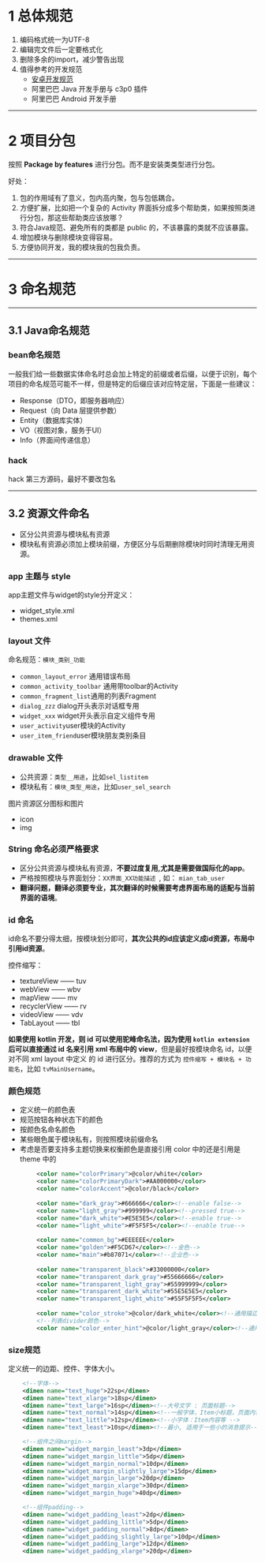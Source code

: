 # 1 总体规范

1. 编码格式统一为UTF-8
2. 编辑完文件后一定要格式化
3. 删除多余的import，减少警告出现
4. 值得参考的开发规范
    - [安卓开发规范](https://github.com/Blankj/AndroidStandardDevelop#1-%E5%89%8D%E8%A8%80)
    - 阿里巴巴 Java 开发手册与 c3p0 插件
    - 阿里巴巴 Android 开发手册

---
# 2 项目分包

按照 **Package by features** 进行分包。而不是安装类类型进行分包。

好处：

1. 包的作用域有了意义，包内高内聚，包与包低耦合。
1. 方便扩展，比如把一个复杂的 Activity 界面拆分成多个帮助类，如果按照类进行分包，那这些帮助类应该放哪？
1. 符合Java规范、避免所有的类都是 public 的，不该暴露的类就不应该暴露。
1. 增加模块与删除模块变得容易。
1. 方便协同开发，我的模块我的包我负责。

---
# 3 命名规范

---
## 3.1 Java命名规范

### bean命名规范

一般我们给一些数据实体命名时总会加上特定的前缀或者后缀，以便于识别，每个项目的命名规范可能不一样，但是特定的后缀应该对应特定层，下面是一些建议：

- Response（DTO，即服务器响应）
- Request（向 Data 层提供参数）
- Entity（数据库实体）
- VO（视图对象，服务于UI）
- Info（界面间传递信息）

### hack

hack 第三方源码，最好不要改包名

---
## 3.2 资源文件命名

- 区分公共资源与模块私有资源
- 模块私有资源必须加上模块前缀，方便区分与后期删除模块时同时清理无用资源。

### app 主题与 style

app主题文件与widget的style分开定义：

- widget_style.xml
- themes.xml

### layout 文件

命名规范：`模块_类别_功能`

- `common_layout_error` 通用错误布局
- `common_activity_toolbar` 通用带toolbar的Activity
- `common_fragment_list`通用的列表Fragment
- `dialog_zzz` dialog开头表示对话框专用
- `widget_xxx` widget开头表示自定义组件专用
- `user_activity`user模块的Activity
- `user_item_friend`user模块朋友类别条目

### drawable 文件

- 公共资源：`类型__用途`，比如`sel_listitem`
- 模块私有：`模块_类型_用途`，比如`user_sel_search`

图片资源区分图标和图片

- icon
- img

### String 命名必须严格要求

- 区分公共资源与模块私有资源，**不要过度复用,尤其是需要做国际化的app**。
- 严格按照模块与界面划分：`XX界面_XX功能描述 `, 如： `mian_tab_user`
- **翻译问题，翻译必须要专业，其次翻译的时候需要考虑界面布局的适配与当前界面的语境**。

### id 命名

id命名不要分得太细，按模块划分即可，**其次公共的id应该定义成id资源，布局中引用id资源**。

控件缩写：

- textureView —— tuv
- webView —— wbv
- mapView —— mv
- recyclerView —— rv
- videoView —— vdv
- TabLayout —— tbl

**如果使用 kotlin 开发，则 id 可以使用驼峰命名法，因为使用 `kotlin extension` 后可以直接通过 id 名来引用 xml 布局中的 view**，但是最好按模块命名 id，以便对不同 xml layout 中定义 的 id 进行区分。推荐的方式为 `控件缩写 + 模块名 + 功能名`，比如 `tvMainUsername`。

### 颜色规范

- 定义统一的颜色表
- 规范按钮各种状态下的颜色
- 按颜色名命名颜色
- 某些眼色属于模块私有，则按照模块前缀命名
- 考虑是否要支持多主题切换来权衡颜色是直接引用 color 中的还是引用是 theme 中的

```xml
        <color name="colorPrimary">@color/white</color>
        <color name="colorPrimaryDark">#AA000000</color>
        <color name="colorAccent">@color/black</color>
    
        <color name="dark_gray">#666666</color><!--enable false-->
        <color name="light_gray">#999999</color><!--pressed true-->
        <color name="dark_white">#E5E5E5</color><!--enable true-->
        <color name="light_white">#F5F5F5</color><!--enable true-->
    
        <color name="common_bg">#EEEEEE</color>
        <color name="golden">#F5CD67</color><!--金色-->
        <color name="main">#b87071</color><!--企业色-->
    
        <color name="transparent_black">#33000000</color>
        <color name="transparent_dark_gray">#55666666</color>
        <color name="transparent_light_gray">#55999999</color>
        <color name="transparent_dark_white">#55E5E5E5</color>
        <color name="transparent_light_white">#55F5F5F5</color>
    
        <color name="color_stroke">@color/dark_white</color><!--通用描边-->
        <!--列表divider颜色-->
        <color name="color_enter_hint">@color/light_gray</color><!--通用输入hint文字颜色-->
```

### size规范

定义统一的边距、控件、字体大小。

```xml
    <!--字体-->
    <dimen name="text_huge">22sp</dimen>
    <dimen name="text_xlarge">18sp</dimen>
    <dimen name="text_large">16sp</dimen><!--大号文字 : 页面标题-->
    <dimen name="text_normal">14sp</dimen><!--一般字体，Item小标题，页面内容等-->
    <dimen name="text_little">12sp</dimen><!--小字体：Item内容等 -->
    <dimen name="text_least">10sp</dimen><!--最小, 适用于一些小的消息提示-->

    <!--组件之间margin-->
    <dimen name="widget_margin_least">3dp</dimen>
    <dimen name="widget_margin_little">5dp</dimen>
    <dimen name="widget_margin_normal">10dp</dimen>
    <dimen name="widget_margin_slightly_large">15dp</dimen>
    <dimen name="widget_margin_large">20dp</dimen>
    <dimen name="widget_margin_xlarge">30dp</dimen>
    <dimen name="widget_margin_huge">40dp</dimen>

    <!--组件padding-->
    <dimen name="widget_padding_least">2dp</dimen>
    <dimen name="widget_padding_little">5dp</dimen>
    <dimen name="widget_padding_normal">8dp</dimen>
    <dimen name="widget_padding_slightly_large">10dp</dimen>
    <dimen name="widget_padding_large">12dp</dimen>
    <dimen name="widget_padding_xlarge">20dp</dimen>
```
